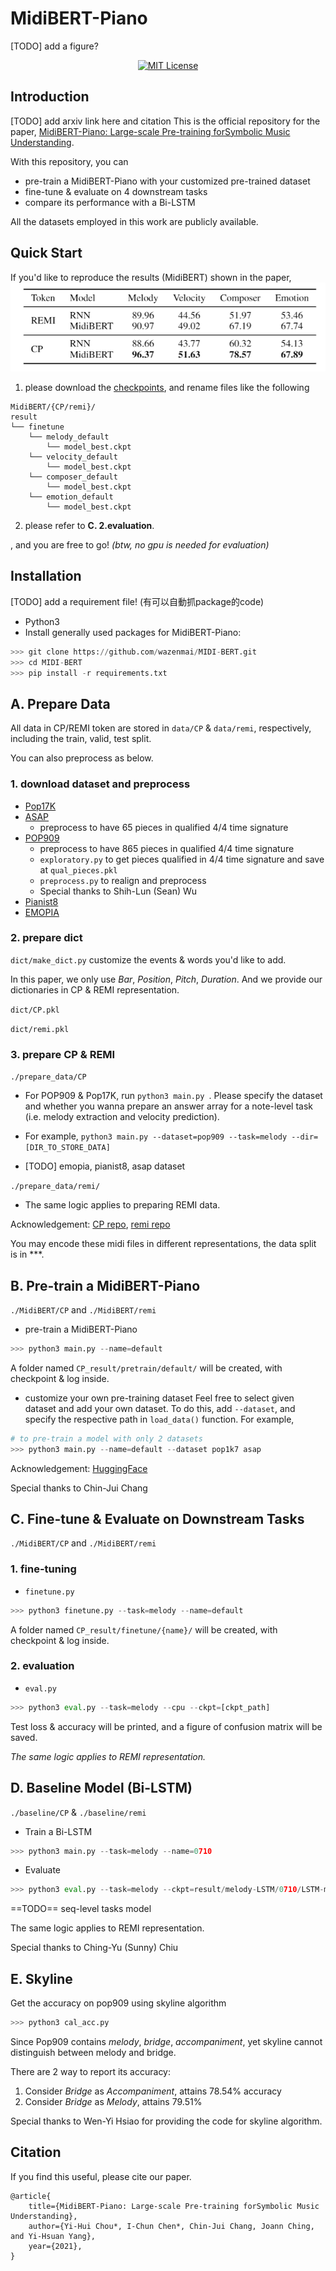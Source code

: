 # MidiBERT-Piano
[TODO] add a figure?
<p align="center">
    <a href="./LICENSE"><img alt="MIT License" src="https://img.shields.io/badge/license-MIT-blue.svg" /></a>
    
</p>

## Introduction
[TODO] add arxiv link here and citation
This is the official repository for the paper, [MidiBERT-Piano: Large-scale Pre-training forSymbolic Music Understanding]().

With this repository, you can
* pre-train a MidiBERT-Piano with your customized pre-trained dataset
* fine-tune & evaluate on 4 downstream tasks
* compare its performance with a Bi-LSTM

All the datasets employed in this work are publicly available.


## Quick Start
If you'd like to reproduce the results (MidiBERT) shown in the paper, 
![image-20210710185007453](fig/result.png)

1. please download the [checkpoints](https://drive.google.com/drive/folders/1ceIfC1UugZQHPgpEEMkdAF0VhZ1EeLl3?usp=sharing), and rename files like the following

```
MidiBERT/{CP/remi}/
result
└── finetune
	└── melody_default
		└── model_best.ckpt
	└── velocity_default
		└── model_best.ckpt
	└── composer_default
		└── model_best.ckpt
	└── emotion_default
		└── model_best.ckpt
```

2. please refer to **C. 2.evaluation**.  

, and you are free to go!  *(btw, no gpu is needed for evaluation)*


## Installation
[TODO] add a requirement file! (有可以自動抓package的code)
* Python3
* Install generally used packages for MidiBERT-Piano:
```python
>>> git clone https://github.com/wazenmai/MIDI-BERT.git
>>> cd MIDI-BERT
>>> pip install -r requirements.txt
```


## A. Prepare Data

All data in CP/REMI token are stored in ```data/CP``` & ```data/remi```, respectively, including the train, valid, test split.

You can also preprocess as below.

### 1. download dataset and preprocess

* [Pop17K](https://github.com/YatingMusic/compound-word-transformer)
* [ASAP](https://github.com/fosfrancesco/asap-dataset)
  * preprocess to have 65 pieces in qualified 4/4 time signature
* [POP909](https://github.com/music-x-lab/POP909-Dataset)
  * preprocess to have 865 pieces in qualified 4/4 time signature
  * ```exploratory.py``` to get pieces qualified in 4/4 time signature and save at ```qual_pieces.pkl```
  * ```preprocess.py``` to realign and preprocess
  * Special thanks to Shih-Lun (Sean) Wu
* [Pianist8](https://zenodo.org/record/5089279)
* [EMOPIA](https://annahung31.github.io/EMOPIA/)

### 2. prepare dict

```dict/make_dict.py``` customize the events & words you'd like to add.

In this paper, we only use *Bar*, *Position*, *Pitch*, *Duration*.  And we provide our dictionaries in CP & REMI representation.

```dict/CP.pkl```

```dict/remi.pkl```

### 3. prepare CP & REMI

```./prepare_data/CP```

* For POP909 & Pop17K, run ```python3 main.py ```.  Please specify the dataset and whether you wanna prepare an answer array for a note-level task (i.e. melody extraction and velocity prediction).
* For example, ```python3 main.py --dataset=pop909 --task=melody --dir=[DIR_TO_STORE_DATA]```

* [TODO] emopia, pianist8, asap dataset

```./prepare_data/remi/```

* The same logic applies to preparing REMI data. 

Acknowledgement: [CP repo](https://github.com/YatingMusic/compound-word-transformer), [remi repo](https://github.com/YatingMusic/remi/tree/6d407258fa5828600a5474354862353ef4e4e8ae)

You may encode these midi files in different representations, the data split is in ***.

## B. Pre-train a MidiBERT-Piano

```./MidiBERT/CP``` and ```./MidiBERT/remi```

* pre-train a MidiBERT-Piano
```python
>>> python3 main.py --name=default
```
A folder named ```CP_result/pretrain/default/``` will be created, with checkpoint & log inside.

* customize your own pre-training dataset
Feel free to select given dataset and add your own dataset.  To do this, add ```--dataset```, and specify the respective path in ```load_data()``` function.
For example,
```python
# to pre-train a model with only 2 datasets
>>> python3 main.py --name=default --dataset pop1k7 asap	
``` 

Acknowledgement: [HuggingFace](https://github.com/huggingface/transformers)

Special thanks to Chin-Jui Chang

## C. Fine-tune & Evaluate on Downstream Tasks

```./MidiBERT/CP``` and ```./MidiBERT/remi```

### 1. fine-tuning

* ```finetune.py```
```python
>>> python3 finetune.py --task=melody --name=default
```
A folder named ```CP_result/finetune/{name}/``` will be created, with checkpoint & log inside.

### 2. evaluation

* ```eval.py```
```python
>>> python3 eval.py --task=melody --cpu --ckpt=[ckpt_path]
```
Test loss & accuracy will be printed, and a figure of confusion matrix will be saved.

*The same logic applies to REMI representation.*

## D. Baseline Model (Bi-LSTM)

```./baseline/CP``` & ```./baseline/remi```

* Train a Bi-LSTM

```python
>>> python3 main.py --task=melody --name=0710
```

* Evaluate

```python
>>> python3 eval.py --task=melody --ckpt=result/melody-LSTM/0710/LSTM-melody-classification.pth
```

==TODO== seq-level tasks model

The same logic applies to REMI representation. 

Special thanks to Ching-Yu (Sunny) Chiu

## E. Skyline

Get the accuracy on pop909 using skyline algorithm
```python
>>> python3 cal_acc.py
```

Since Pop909 contains *melody*, *bridge*, *accompaniment*, yet skyline cannot distinguish  between melody and bridge.

There are 2 way to report its accuracy:

1. Consider *Bridge* as *Accompaniment*, attains 78.54% accuracy
2. Consider *Bridge* as *Melody*, attains 79.51%

Special thanks to Wen-Yi Hsiao for providing the code for skyline algorithm.

## Citation

If you find this useful, please cite our paper.

```
@article{
	title={MidiBERT-Piano: Large-scale Pre-training forSymbolic Music Understanding},
	author={Yi-Hui Chou*, I-Chun Chen*, Chin-Jui Chang, Joann Ching, and Yi-Hsuan Yang},
	year={2021},
}
```

